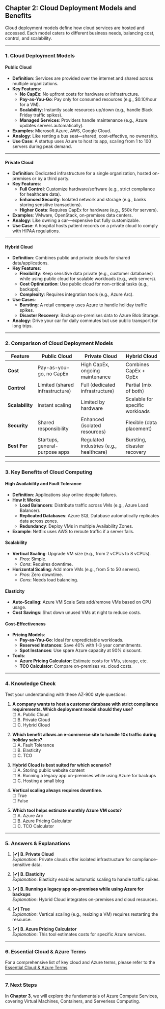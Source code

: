 ## **Chapter 2: Cloud Deployment Models and Benefits**  

Cloud deployment models define how cloud services are hosted and accessed. Each model caters to different business needs, balancing cost, control, and scalability.  

---  

### **1. Cloud Deployment Models**  

#### **Public Cloud**  
- **Definition**: Services are provided over the internet and shared across multiple organizations.  
- **Key Features**:  
  - **No CapEx**: No upfront costs for hardware or infrastructure.  
  - **Pay-as-You-Go**: Pay only for consumed resources (e.g., $0.10/hour for a VM).  
  - **Scalability**: Instantly scale resources up/down (e.g., handle Black Friday traffic spikes).  
  - **Managed Services**: Providers handle maintenance (e.g., Azure updates servers automatically).  
- **Examples**: Microsoft Azure, AWS, Google Cloud.  
- **Analogy**: Like renting a bus seat—shared, cost-effective, no ownership.  
- **Use Case**: A startup uses Azure to host its app, scaling from 1 to 100 servers during peak demand.  

---  

#### **Private Cloud**  
- **Definition**: Dedicated infrastructure for a single organization, hosted on-premises or by a third party.  
- **Key Features**:  
  - **Full Control**: Customize hardware/software (e.g., strict compliance for healthcare data).  
  - **Enhanced Security**: Isolated network and storage (e.g., banks storing sensitive transactions).  
  - **Higher Costs**: Requires CapEx for hardware (e.g., $50k for servers).  
- **Examples**: VMware, OpenStack, on-premises data centers.  
- **Analogy**: Like owning a car—expensive but fully customizable.  
- **Use Case**: A hospital hosts patient records on a private cloud to comply with HIPAA regulations.  

---  

#### **Hybrid Cloud**  
- **Definition**: Combines public and private clouds for shared data/applications.  
- **Key Features**:  
  - **Flexibility**: Keep sensitive data private (e.g., customer databases) while using public cloud for scalable workloads (e.g., web servers).  
  - **Cost Optimization**: Use public cloud for non-critical tasks (e.g., backups).  
  - **Complexity**: Requires integration tools (e.g., Azure Arc).  
- **Use Cases**:  
  - **Bursting**: A retail company uses Azure to handle holiday traffic spikes.  
  - **Disaster Recovery**: Backup on-premises data to Azure Blob Storage.  
- **Analogy**: Drive your car for daily commutes but use public transport for long trips.  

---  

### **2. Comparison of Cloud Deployment Models**  

| **Feature**       | **Public Cloud**                  | **Private Cloud**                | **Hybrid Cloud**                |  
|--------------------|-----------------------------------|----------------------------------|---------------------------------|  
| **Cost**           | Pay-as-you-go, no CapEx           | High CapEx, ongoing maintenance  | Combines CapEx + OpEx           |  
| **Control**        | Limited (shared infrastructure)   | Full (dedicated infrastructure)  | Partial (mix of both)           |  
| **Scalability**    | Instant scaling                   | Limited by hardware              | Scalable for specific workloads |  
| **Security**       | Shared responsibility             | Enhanced (isolated resources)    | Flexible (data placement)       |  
| **Best For**       | Startups, general-purpose apps    | Regulated industries (e.g., healthcare) | Bursting, disaster recovery |  

---  

### **3. Key Benefits of Cloud Computing**  

#### **High Availability and Fault Tolerance**  
- **Definition**: Applications stay online despite failures.  
- **How It Works**:  
  - **Load Balancers**: Distribute traffic across VMs (e.g., Azure Load Balancer).  
  - **Replicated Databases**: Azure SQL Database automatically replicates data across zones.  
  - **Redundancy**: Deploy VMs in multiple Availability Zones.  
- **Example**: Netflix uses AWS to reroute traffic if a server fails.  

#### **Scalability**  
- **Vertical Scaling**: Upgrade VM size (e.g., from 2 vCPUs to 8 vCPUs).  
  - *Pros*: Simple.  
  - *Cons*: Requires downtime.  
- **Horizontal Scaling**: Add more VMs (e.g., from 5 to 50 servers).  
  - *Pros*: Zero downtime.  
  - *Cons*: Needs load balancing.  

#### **Elasticity**  
- **Auto-Scaling**: Azure VM Scale Sets add/remove VMs based on CPU usage.  
- **Cost Savings**: Shut down unused VMs at night to reduce costs.  

#### **Cost-Effectiveness**  
- **Pricing Models**:  
  - **Pay-as-You-Go**: Ideal for unpredictable workloads.  
  - **Reserved Instances**: Save 40% with 1-3 year commitments.  
  - **Spot Instances**: Use spare Azure capacity at 90% discount.  
- **Tools**:  
  - **Azure Pricing Calculator**: Estimate costs for VMs, storage, etc.  
  - **TCO Calculator**: Compare on-premises vs. cloud costs.  

---  

### **4. Knowledge Check**  

Test your understanding with these AZ-900 style questions:  

1) **A company wants to host a customer database with strict compliance requirements. Which deployment model should they use?**  
   ☐ A. Public Cloud  
   ☐ B. Private Cloud  
   ☐ C. Hybrid Cloud  

2) **Which benefit allows an e-commerce site to handle 10x traffic during holiday sales?**  
   ☐ A. Fault Tolerance  
   ☐ B. Elasticity  
   ☐ C. TCO  

3) **Hybrid Cloud is best suited for which scenario?**  
   ☐ A. Storing public website content  
   ☐ B. Running a legacy app on-premises while using Azure for backups  
   ☐ C. Hosting a small blog  

4) **Vertical scaling always requires downtime.**  
   ☐ True  
   ☐ False  

5) **Which tool helps estimate monthly Azure VM costs?**  
   ☐ A. Azure Arc  
   ☐ B. Azure Pricing Calculator  
   ☐ C. TCO Calculator  

---  

### **5. Answers & Explanations**  

1) **[✔] B. Private Cloud**  
   *Explanation*: Private clouds offer isolated infrastructure for compliance-sensitive data.  

2) **[✔] B. Elasticity**  
   *Explanation*: Elasticity enables automatic scaling to handle traffic spikes.  

3) **[✔] B. Running a legacy app on-premises while using Azure for backups**  
   *Explanation*: Hybrid Cloud integrates on-premises and cloud resources.  

4) **[✔] True**  
   *Explanation*: Vertical scaling (e.g., resizing a VM) requires restarting the resource.  

5) **[✔] B. Azure Pricing Calculator**  
   *Explanation*: This tool estimates costs for specific Azure services.  

---  

### **6. Essential Cloud & Azure Terms**  

For a comprehensive list of key cloud and Azure terms, please refer to the [Essential Cloud & Azure Terms](https://github.com/anup-cloudguru/AZ900-Learning-HandsOn-Labs/blob/main/00-glossary.md).  

---  

### **7. Next Steps**  

In **Chapter 3**, we will explore the fundamentals of Azure Compute Services, covering Virtual Machines, Containers, and Serverless Computing.
